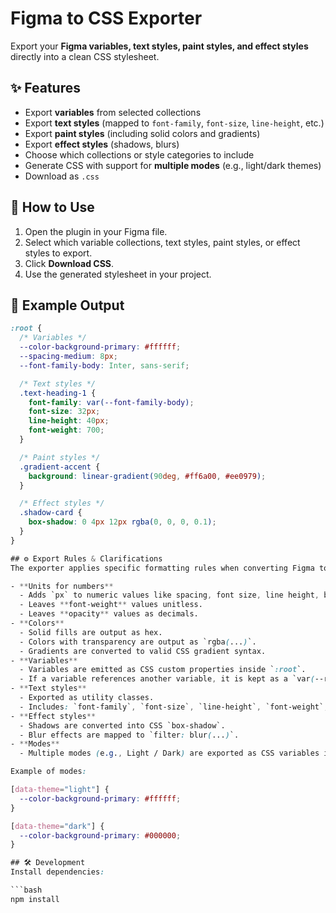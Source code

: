 # Figma to CSS Exporter

Export your **Figma variables, text styles, paint styles, and effect styles** directly into a clean CSS stylesheet.

## ✨ Features
- Export **variables** from selected collections
- Export **text styles** (mapped to `font-family`, `font-size`, `line-height`, etc.)
- Export **paint styles** (including solid colors and gradients)
- Export **effect styles** (shadows, blurs)
- Choose which collections or style categories to include
- Generate CSS with support for **multiple modes** (e.g., light/dark themes)
- Download as `.css`

## 🚀 How to Use
1. Open the plugin in your Figma file.
2. Select which variable collections, text styles, paint styles, or effect styles to export.
3. Click **Download CSS**.
4. Use the generated stylesheet in your project.

## 🔑 Example Output
```css
:root {
  /* Variables */
  --color-background-primary: #ffffff;
  --spacing-medium: 8px;
  --font-family-body: Inter, sans-serif;

  /* Text styles */
  .text-heading-1 {
    font-family: var(--font-family-body);
    font-size: 32px;
    line-height: 40px;
    font-weight: 700;
  }

  /* Paint styles */
  .gradient-accent {
    background: linear-gradient(90deg, #ff6a00, #ee0979);
  }

  /* Effect styles */
  .shadow-card {
    box-shadow: 0 4px 12px rgba(0, 0, 0, 0.1);
  }
}

## ⚙️ Export Rules & Clarifications
The exporter applies specific formatting rules when converting Figma tokens and styles to CSS:

- **Units for numbers**
  - Adds `px` to numeric values like spacing, font size, line height, border radius, etc.
  - Leaves **font-weight** values unitless.
  - Leaves **opacity** values as decimals.
- **Colors**
  - Solid fills are output as hex.
  - Colors with transparency are output as `rgba(...)`.
  - Gradients are converted to valid CSS gradient syntax.
- **Variables**
  - Variables are emitted as CSS custom properties inside `:root`.
  - If a variable references another variable, it is kept as a `var(--referenced-token)` instead of being flattened.
- **Text styles**
  - Exported as utility classes.
  - Includes: `font-family`, `font-size`, `line-height`, `font-weight`, and optionally `letter-spacing` & `text-transform`.
- **Effect styles**
  - Shadows are converted into CSS `box-shadow`.
  - Blur effects are mapped to `filter: blur(...)`.
- **Modes**
  - Multiple modes (e.g., Light / Dark) are exported as CSS variables inside `[data-theme="..."]` blocks.

Example of modes:

[data-theme="light"] {
  --color-background-primary: #ffffff;
}

[data-theme="dark"] {
  --color-background-primary: #000000;
}

## 🛠 Development
Install dependencies:

```bash
npm install